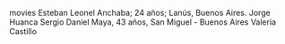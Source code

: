 movies
Esteban Leonel Anchaba; 24 años; Lanús, Buenos Aires.
Jorge Huanca
Sergio Daniel Maya, 43 años, San Miguel - Buenos Aires
Valeria Castillo
